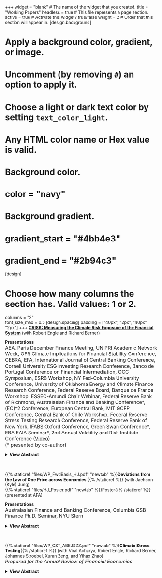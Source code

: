 +++
widget = "blank"  # The name of the widget that you created.
title = "Working Papers"
headless = true  # This file represents a page section.
active = true  # Activate this widget? true/false
weight = 2  # Order that this section will appear in.
[design.background]
  # Apply a background color, gradient, or image.
  #   Uncomment (by removing `#`) an option to apply it.
  #   Choose a light or dark text color by setting `text_color_light`.
  #   Any HTML color name or Hex value is valid.

  # Background color.
  # color = "navy"
  
  # Background gradient.
  # gradient_start = "#4bb4e3"
  # gradient_end = "#2b94c3"
[design]
  # Choose how many columns the section has. Valid values: 1 or 2.
  columns = "2"  
  font_size_max = 0.5
[design.spacing]
  padding = ["40px", "2px", "40px", "2px"]
+++
[**CRISK: Measuring the Climate Risk Exposure of the Financial System**](https://papers.ssrn.com/sol3/papers.cfm?abstract_id=3931516) (with Robert Engle and Richard Berner)  

<strong>Presentations </strong>  
<font size="3">
AEA, Paris December Finance Meeting, UN PRI Academic Network Week, OFR Climate Implications for Financial Stability Conference, CEBRA, EFA, International Journal of Central Banking Conference, Cornell University ESG Investing Research Conference, Banco de Portugal Conference on Financial Intermediation, OCC Symposium, ESRB Workshop, NY Fed-Columbia University Conference, University of Oklahoma Energy and Climate Finance Research Conference, Federal Reserve Board, Banque de France Workshop, ESSEC-Amundi Chair Webinar, Federal Reserve Bank of Richmond, Australasian Finance and Banking Conference*, (EC)^2 Conference, European Central Bank, MIT GCFP Conference, Central Bank of Chile Workshop, Federal Reserve Stress Testing Research Conference, Federal Reserve Bank of New York, IFABS Oxford Conference, Green Swan Conference*, EBA EAIA Seminar*, 2nd Annual Volatility and Risk Institute Conference ([Video](https://www.youtube.com/watch?v=fvnzrdnlSpw))  
(* presented by co-author)
</font> 
<br/>

<details>
<summary><strong>View Abstract</strong></summary>
We develop a market-based methodology to assess banks’ resilience to climate-related risks and study the climate-related risk exposure of large global banks. We introduce a new measure, CRISK, which is the expected capital shortfall of a bank in a climate stress scenario. To estimate CRISK, we construct climate risk factors and dynamically measure banks’ stock return sensitivity (that is, climate beta) to the climate risk factor. We validate the climate risk factor empirically and the climate beta estimates by using granular data on large U.S. banks’ loan portfolios. The measure is useful in quantifying banks’ climate-related risk exposure through the market risk and the credit risk channels.
</details>  
<br/><br/>


{{% staticref "files/WP_FwdBasis_HJ.pdf" "newtab" %}}**Deviations from the Law of One Price across Economies** {{% /staticref %}} (with Jaehoon (Kyle) Jung)  
{{% staticref "files/HJ_Poster.pdf" "newtab" %}}Poster{{% /staticref %}} (presented at AFA)  

<strong>Presentations </strong>  
<font size="3">
  Australasian Finance and Banking Conference, Columbia GSB Finance Ph.D. Seminar, NYU Stern
</font>
<br/> 

<details>
<summary><strong>View Abstract</strong></summary>
In a model with agents facing constraints heterogeneous across economies, we provide a novel explanation for an understudied yet economically significant deviation from the Law of One Price across FX forward markets. Specifically, we document a substantial divergence between the exchange rate for locally traded forward contracts and contracts with the same maturity traded outside the jurisdiction of countries during the global financial crisis, and that the magnitudes varied across currencies. The model predicts that (1) the basis increases with the shadow costs of constraints across time and increases with the country-specific FX position limit across countries;  (2) the shadow cost of each constraint non-linearly increases as the intermediary sector's relative performance declines below a threshold; and (3) higher shadow cost of the position limit predicts lower future excess return on local-currency denominated assets, as buying local assets relaxes the FX position limit constraint imposed on the intermediaries. We test the model predictions and find consistent evidence in the countries with tight position limits.   
</details>  
<br/><br/> 

{{% staticref "files/WP_CST_ABEJSZZ.pdf" "newtab" %}}**Climate Stress Testing**{{% /staticref %}} (with Viral Acharya, Robert Engle, Richard Berner, Johannes Stroebel, Xuran Zeng, and Yihao Zhao)  
<font size="3"> *Prepared for the Annual Review of Financial Economics* </font>
<details>
<summary><strong>View Abstract</strong></summary>
We explore the design of climate stress tests to assess and manage macro-prudential risks from climate change in the financial sector. We review the climate stress scenarios currently employed by regulators, highlighting the need to (i) consider many transition risks as dynamic policy choices; (ii) better understand and incorporate feedback loops between climate change and the economy; and (iii) further explore ``compound risk" scenarios in which climate risks co-occur with other risks. We discuss how the process of mapping climate stress scenarios into financial firm outcomes can incorporate existing evidence on the effects of various climate-related risks on credit and market outcomes. We argue that more research is required to (i) identify channels through which plausible scenarios can lead to meaningful short-run impact on credit risks given typical bank loan maturities; (ii) incorporate bank-lending responses to climate risks; (iii) assess the adequacy of climate risk pricing in financial markets; and (iv) better understand and incorporate the process of expectations formation around the realizations of climate risks. Finally, we discuss the relative advantages and disadvantages of using market-based climate stress tests that can be conducted using publicly available data to complement existing stress testing frameworks.
</details>  
<br/><br/>
